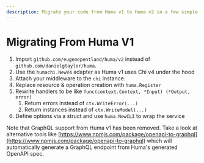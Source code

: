 ```yaml
---
description: Migrate your code from Huma v1 to Huma v2 in a few simple steps.
---
```


# Migrating From Huma V1

1. Import `github.com/eugenepentland/huma/v2` instead of `github.com/danielgtaylor/huma`.
1. Use the `humachi.NewV4` adapter as Huma v1 uses Chi v4 under the hood
1. Attach your middleware to the `chi` instance.
1. Replace resource & operation creation with `huma.Register`
1. Rewrite handlers to be like `func(context.Context, *Input) (*Output, error)`
    1. Return errors instead of `ctx.WriteError(...)`
    1. Return instances instead of `ctx.WriteModel(...)`
1. Define options via a struct and use `huma.NewCLI` to wrap the service

Note that GraphQL support from Huma v1 has been removed. Take a look at alternative tools like [https://www.npmjs.com/package/openapi-to-graphql](https://www.npmjs.com/package/openapi-to-graphql) which will automatically generate a GraphQL endpoint from Huma's generated OpenAPI spec.
